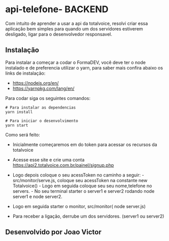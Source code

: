 # api-telefone- BACKEND

Com intuito de aprender a usar a api da totalvoice, resolvi criar essa aplicação bem simples para quando um dos servidores estiverem desligado, ligar para o desenvolvedor responsavel.

## Instalação

Para instalar a começar a codar o FormaDEV, você deve ter o node instalado e de preferencia utilizar o yarn, para saber mais confira abaixo os links de instalação:

* https://nodejs.org/en/
* https://yarnpkg.com/lang/en/

Para codar siga os seguintes comandos:

````shell script
# Para instalar as dependencias
yarn install

# Para iniciar o desenvolvimento
yarn start
````

Como será feito:
* Inicialmente começaremos em do token para acessar os recursos da totalvoice
* Acesse esse site e crie uma conta https://api2.totalvoice.com.br/painel/signup.php
* Logo depois coloque o seu acessToken no caminho a seguir:
*-* src/monitor/serve.js, coloque seu acessToken na constante new Totalvoice()
*-* Logo em seguida coloque seu seu nome,telefone no servers.
*-* No seu terminal starter o server1 e server2 rodando node server1 e node server2.

* Logo em seguida starter o monitor, src/monitor( node server.js)
* Para receber a ligação, derrube um dos servidores. (server1 ou server2)

## Desenvolvido por Joao Victor